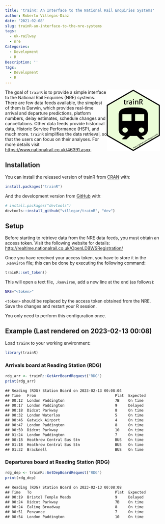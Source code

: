 ```yaml
---
title: 'trainR: An Interface to the National Rail Enquiries Systems'
author: Roberto Villegas-Diaz
date: '2021-02-08'
slug: trainR-an-interface-to-the-nre-systems
tags:
  - uk-railway
  - nre
Categories:
  - Development
  - R
Description: ''
Tags:
  - Development
  - R
---
```


<img src="https://raw.githubusercontent.com/villegar/trainR/main/inst/images/logo.png" alt="logo" align="right" height=200px/>

The goal of `trainR` is to provide a simple interface to the 
National Rail Enquiries (NRE) systems. There are few data feeds 
available, the simplest of them is Darwin, which provides real-time 
arrival and departure predictions, platform numbers, delay estimates, 
schedule changes and cancellations. Other data feeds provide historical 
data, Historic Service Performance (HSP), and much more. `trainR` 
simplifies the data retrieval, so that the users can focus on their 
analyses. For more details visit 
https://www.nationalrail.co.uk/46391.aspx.

## Installation

You can install the released version of trainR from [CRAN](https://CRAN.R-project.org) with:

``` r
install.packages("trainR")
```

And the development version from [GitHub](https://github.com/) with:

``` r
# install.packages("devtools")
devtools::install_github("villegar/trainR", "dev")
```

## Setup
Before starting to retrieve data from the NRE data feeds, you must obtain an access token. 
Visit the following website for details: http://realtime.nationalrail.co.uk/OpenLDBWSRegistration/

Once you have received your access token, you have to store it in the `.Renviron` file; this can be 
done by executing the following command:


```r
trainR::set_token()
```

This will open a text file, `.Renviron`, add a new line at the end (as follows):

```bash
NRE="<token>"
```

`<token>` should be replaced by the access token obtained from the NRE. Save the changes and restart 
your R session.

You only need to perform this configuration once.

## Example (Last rendered on 2023-02-13 00:08)

Load `trainR` to your working environment:

```r
library(trainR)
```

### Arrivals board at Reading Station (RDG)


```r
rdg_arr <- trainR::GetArrBoardRequest("RDG")
print(rdg_arr)
```

```
## Reading (RDG) Station Board on 2023-02-13 00:08:04
## Time   From                                    Plat  Expected
## 00:12  London Paddington                       7B    On time
## 00:17  London Paddington                       9     Delayed
## 00:18  Didcot Parkway                          8     On time
## 00:32  London Waterloo                         5     On time
## 00:46  Gatwick Airport                         4     On time
## 00:47  London Paddington                       8     On time
## 00:50  Didcot Parkway                          10    On time
## 01:24  London Paddington                       7     On time
## 00:18  Heathrow Central Bus Stn                BUS   On time
## 01:18  Heathrow Central Bus Stn                BUS   On time
## 01:32  Bracknell                               BUS   On time
```

### Departures board at Reading Station (RDG)


```r
rdg_dep <- trainR::GetDepBoardRequest("RDG")
print(rdg_dep)
```

```
## Reading (RDG) Station Board on 2023-02-13 00:08:08
## Time   To                                      Plat  Expected
## 00:19  Bristol Temple Meads                    9     Delayed
## 00:24  Didcot Parkway                          7B    On time
## 00:24  Ealing Broadway                         8     On time
## 00:51  Penzance                                7     On time
## 00:54  London Paddington                       10    On time
```
